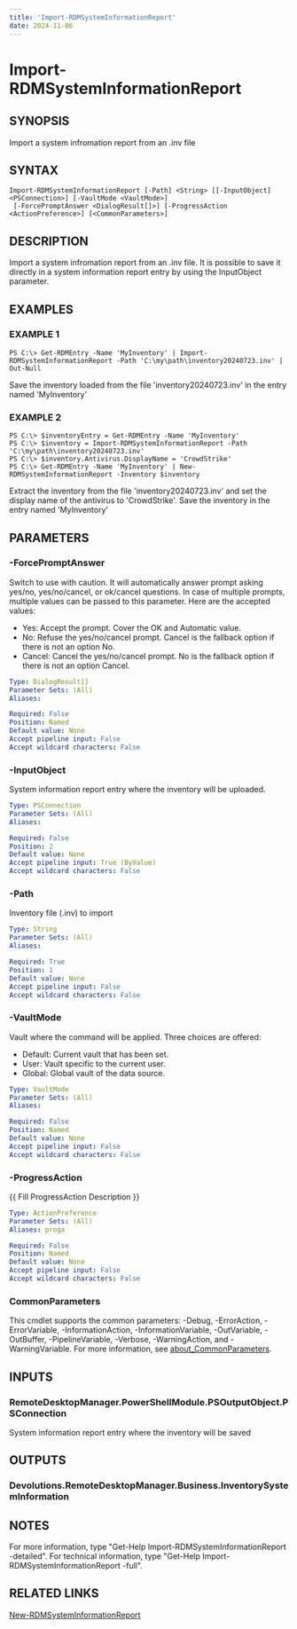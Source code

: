 ```yaml
---
title: 'Import-RDMSystemInformationReport'
date: 2024-11-06
---
```



# Import-RDMSystemInformationReport

## SYNOPSIS
Import a system infromation report from an .inv file

## SYNTAX

```
Import-RDMSystemInformationReport [-Path] <String> [[-InputObject] <PSConnection>] [-VaultMode <VaultMode>]
 [-ForcePromptAnswer <DialogResult[]>] [-ProgressAction <ActionPreference>] [<CommonParameters>]
```

## DESCRIPTION
Import a system infromation report from an .inv file.
It is possible to save it directly in a system information report entry by using the InputObject parameter.

## EXAMPLES

### EXAMPLE 1
```
PS C:\> Get-RDMEntry -Name 'MyInventory' | Import-RDMSystemInformationReport -Path 'C:\my\path\inventory20240723.inv' | Out-Null
```

Save the inventory loaded from the file 'inventory20240723.inv' in the entry named 'MyInventory'

### EXAMPLE 2
```
PS C:\> $inventoryEntry = Get-RDMEntry -Name 'MyInventory'
PS C:\> $inventory = Import-RDMSystemInformationReport -Path 'C:\my\path\inventory20240723.inv'
PS C:\> $inventory.Antivirus.DisplayName = 'CrowdStrike'
PS C:\> Get-RDMEntry -Name 'MyInventory' | New-RDMSystemInformationReport -Inventory $inventory
```

Extract the inventory from the file 'inventory20240723.inv' and set the display name of the antivirus to 'CrowdStrike'.
Save the inventory in the entry named 'MyInventory'

## PARAMETERS

### -ForcePromptAnswer
Switch to use with caution.
It will automatically answer prompt asking yes/no, yes/no/cancel, or ok/cancel questions.
In case of multiple prompts, multiple values can be passed to this parameter.
Here are the accepted values:
- Yes: Accept the prompt.
Cover the OK and Automatic value.
- No: Refuse the yes/no/cancel prompt.
Cancel is the fallback option if there is not an option No.
- Cancel: Cancel the yes/no/cancel prompt.
No is the fallback option if there is not an option Cancel.

```yaml
Type: DialogResult[]
Parameter Sets: (All)
Aliases:

Required: False
Position: Named
Default value: None
Accept pipeline input: False
Accept wildcard characters: False
```

### -InputObject
System information report entry where the inventory will be uploaded.

```yaml
Type: PSConnection
Parameter Sets: (All)
Aliases:

Required: False
Position: 2
Default value: None
Accept pipeline input: True (ByValue)
Accept wildcard characters: False
```

### -Path
Inventory file (.inv) to import

```yaml
Type: String
Parameter Sets: (All)
Aliases:

Required: True
Position: 1
Default value: None
Accept pipeline input: False
Accept wildcard characters: False
```

### -VaultMode
Vault where the command will be applied.
Three choices are offered:
- Default: Current vault that has been set.
- User: Vault specific to the current user.
- Global: Global vault of the data source.

```yaml
Type: VaultMode
Parameter Sets: (All)
Aliases:

Required: False
Position: Named
Default value: None
Accept pipeline input: False
Accept wildcard characters: False
```

### -ProgressAction
{{ Fill ProgressAction Description }}

```yaml
Type: ActionPreference
Parameter Sets: (All)
Aliases: proga

Required: False
Position: Named
Default value: None
Accept pipeline input: False
Accept wildcard characters: False
```

### CommonParameters
This cmdlet supports the common parameters: -Debug, -ErrorAction, -ErrorVariable, -InformationAction, -InformationVariable, -OutVariable, -OutBuffer, -PipelineVariable, -Verbose, -WarningAction, and -WarningVariable. For more information, see [about_CommonParameters](http://go.microsoft.com/fwlink/?LinkID=113216).

## INPUTS

### RemoteDesktopManager.PowerShellModule.PSOutputObject.PSConnection
System information report entry where the inventory will be saved

## OUTPUTS

### Devolutions.RemoteDesktopManager.Business.InventorySystemInformation
## NOTES
For more information, type "Get-Help Import-RDMSystemInformationReport -detailed".
For technical information, type "Get-Help Import-RDMSystemInformationReport -full".

## RELATED LINKS

[New-RDMSystemInformationReport](http://127.0.0.1:1111/docs/New-RDMSystemInformationReport/)

